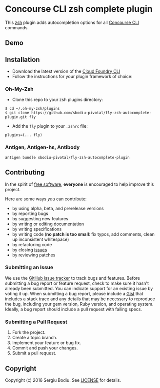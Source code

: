 # Concourse CLI zsh complete plugin

This [zsh](http://www.zsh.org/) plugin adds autocompletion options for all [Concourse CLI](http://concourse.ci/fly-cli.html) commands.

## Demo



## Installation

* Download the latest version of the [Cloud Foundry CLI](https://github.com/cloudfoundry/cli#downloads)
* Follow the instructions for your plugin framework of choice:

### Oh-My-Zsh

* Clone this repo to your zsh plugins directory:

```
$ cd ~/.oh-my-zsh/plugins
$ git clone https://github.com/sbodiu-pivotal/fly-zsh-autocomplete-plugin.git fly
```

* Add the `fly` plugin to your `.zshrc` file:

```
plugins=(... fly)
```

### Antigen, Antigen-hs, Antibody

```
antigen bundle sbodiu-pivotal/fly-zsh-autocomplete-plugin
```

## Contributing

In the spirit of [free software](http://www.fsf.org/licensing/essays/free-sw.html), **everyone** is encouraged to help improve this project.

Here are some ways *you* can contribute:

* by using alpha, beta, and prerelease versions
* by reporting bugs
* by suggesting new features
* by writing or editing documentation
* by writing specifications
* by writing code (**no patch is too small**: fix typos, add comments, clean up inconsistent whitespace)
* by refactoring code
* by closing [issues](https://github.com/sbodiu-pivotal/fly-zsh-autocomplete-plugin/issues)
* by reviewing patches

### Submitting an Issue
We use the [GitHub issue tracker](https://github.com/sbodiu-pivotal/fly-zsh-autocomplete-plugin/issues) to track bugs and features.
Before submitting a bug report or feature request, check to make sure it hasn't already been submitted. You can indicate
support for an existing issue by voting it up. When submitting a bug report, please include a
[Gist](http://gist.github.com/) that includes a stack trace and any details that may be necessary to reproduce the bug,
including your gem version, Ruby version, and operating system. Ideally, a bug report should include a pull request with
 failing specs.

### Submitting a Pull Request

1. Fork the project.
2. Create a topic branch.
3. Implement your feature or bug fix.
4. Commit and push your changes.
5. Submit a pull request.

## Copyright

Copyright (c) 2016 Sergiu Bodiu. See [LICENSE](https://github.com/sbodiu-pivotal/fly-zsh-autocomplete-plugin/blob/master/LICENSE) for details.